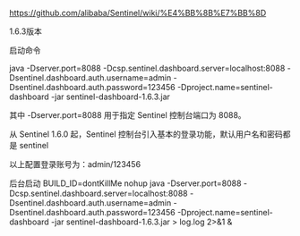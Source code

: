 https://github.com/alibaba/Sentinel/wiki/%E4%BB%8B%E7%BB%8D

1.6.3版本 

启动命令

java -Dserver.port=8088 -Dcsp.sentinel.dashboard.server=localhost:8088 -Dsentinel.dashboard.auth.username=admin -Dsentinel.dashboard.auth.password=123456 -Dproject.name=sentinel-dashboard -jar sentinel-dashboard-1.6.3.jar

其中 -Dserver.port=8088 用于指定 Sentinel 控制台端口为 8088。


从 Sentinel 1.6.0 起，Sentinel 控制台引入基本的登录功能，默认用户名和密码都是 sentinel

以上配置登录账号为：admin/123456



后台启动
BUILD_ID=dontKillMe nohup java -Dserver.port=8088 -Dcsp.sentinel.dashboard.server=localhost:8088 -Dsentinel.dashboard.auth.username=admin -Dsentinel.dashboard.auth.password=123456 -Dproject.name=sentinel-dashboard -jar sentinel-dashboard-1.6.3.jar > log.log 2>&1 &
